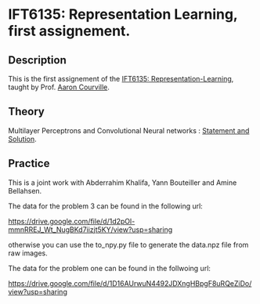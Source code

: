 # IFT6135: Representation Learning, first assignement.

## Description

This is the first assignement of the [IFT6135: Representation-Learning](https://sites.google.com/mila.quebec/ift6135), taught by Prof. [Aaron Courville](https://mila.quebec/en/person/aaron-courville/).

## Theory

Multilayer Perceptrons and Convolutional Neural networks : [Statement and Solution]().


## Practice

This is a joint work with Abderrahim Khalifa, Yann Bouteiller and Amine Bellahsen. 

The data for the problem 3 can be found in the following url:

https://drive.google.com/file/d/1d2pOl-mmnRREJ_Wt_NugBKd7iizjt5KY/view?usp=sharing

otherwise you can use the to_npy.py file to generate the data.npz file from raw images.

The data for the problem one can be found in the follwoing url:

https://drive.google.com/file/d/1D16AUrwuN4492JDXngHBpgF8uRQeZiDo/view?usp=sharing

